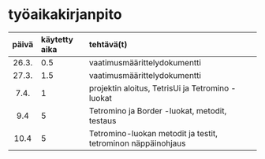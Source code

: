 # työaikakirjanpito
| päivä | käytetty aika | tehtävä(t) |
| :----:|:--------------| :-----|
| 26.3. | 0.5           | vaatimusmäärittelydokumentti |
| 27.3. | 1.5           | vaatimusmäärittelydokumentti |
| 7.4.  | 1             | projektin aloitus, TetrisUi ja Tetromino -luokat | 
| 9.4   | 5             | Tetromino ja  Border -luokat, metodit, testaus | 
| 10.4  | 5             | Tetromino-luokan metodit ja testit, tetrominon näppäinohjaus |
